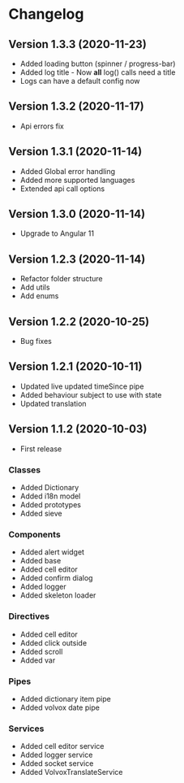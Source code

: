 # Changelog

## Version 1.3.3 (2020-11-23)
- Added loading button (spinner / progress-bar)
- Added log title - Now **all** log() calls need a title
- Logs can have a default config now

## Version 1.3.2 (2020-11-17)
- Api errors fix

## Version 1.3.1 (2020-11-14)
- Added Global error handling
- Added more supported languages
- Extended api call options

## Version 1.3.0 (2020-11-14)
- Upgrade to Angular 11

## Version 1.2.3 (2020-11-14)
- Refactor folder structure
- Add utils
- Add enums

## Version 1.2.2 (2020-10-25)
- Bug fixes

## Version 1.2.1 (2020-10-11)
- Updated live updated timeSince pipe
- Added behaviour subject to use with state
- Updated translation

## Version 1.1.2 (2020-10-03)

- First release

### Classes

- Added Dictionary
- Added i18n model
- Added prototypes
- Added sieve

### Components

- Added alert widget
- Added base
- Added cell editor
- Added confirm dialog
- Added logger
- Added skeleton loader

### Directives

- Added cell editor
- Added click outside
- Added scroll
- Added var

### Pipes

- Added dictionary item pipe
- Added volvox date pipe

### Services

- Added cell editor service
- Added logger service
- Added socket service
- Added VolvoxTranslateService